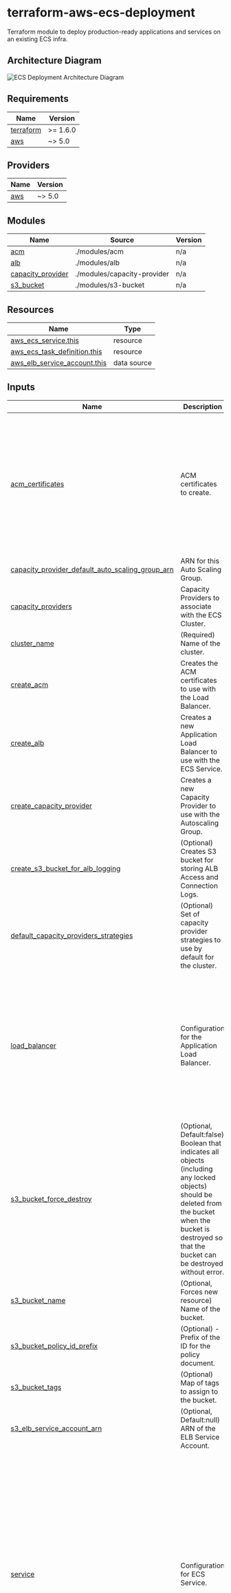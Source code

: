 <!-- BEGIN_TF_DOCS -->
# terraform-aws-ecs-deployment

Terraform module to deploy production-ready applications and services on an existing ECS infra.

## Architecture Diagram

![ECS Deployment Architecture Diagram](https://github.com/infraspecdev/terraform-aws-ecs-deployment/raw/main/diagrams/ecs-deployment-architecture.jpeg)

## Requirements

| Name | Version |
|------|---------|
| <a name="requirement_terraform"></a> [terraform](#requirement\_terraform) | >= 1.6.0 |
| <a name="requirement_aws"></a> [aws](#requirement\_aws) | ~> 5.0 |

## Providers

| Name | Version |
|------|---------|
| <a name="provider_aws"></a> [aws](#provider\_aws) | ~> 5.0 |

## Modules

| Name | Source | Version |
|------|--------|---------|
| <a name="module_acm"></a> [acm](#module\_acm) | ./modules/acm | n/a |
| <a name="module_alb"></a> [alb](#module\_alb) | ./modules/alb | n/a |
| <a name="module_capacity_provider"></a> [capacity\_provider](#module\_capacity\_provider) | ./modules/capacity-provider | n/a |
| <a name="module_s3_bucket"></a> [s3\_bucket](#module\_s3\_bucket) | ./modules/s3-bucket | n/a |

## Resources

| Name | Type |
|------|------|
| [aws_ecs_service.this](https://registry.terraform.io/providers/hashicorp/aws/latest/docs/resources/ecs_service) | resource |
| [aws_ecs_task_definition.this](https://registry.terraform.io/providers/hashicorp/aws/latest/docs/resources/ecs_task_definition) | resource |
| [aws_elb_service_account.this](https://registry.terraform.io/providers/hashicorp/aws/latest/docs/data-sources/elb_service_account) | data source |

## Inputs

| Name | Description | Type | Default | Required |
|------|-------------|------|---------|:--------:|
| <a name="input_acm_certificates"></a> [acm\_certificates](#input\_acm\_certificates) | ACM certificates to create. | <pre>map(object({<br>    domain_name               = string<br>    subject_alternative_names = optional(list(string), [])<br>    validation_method         = optional(string, "DNS")<br>    key_algorithm             = optional(string, "RSA_2048")<br>    validation_option = optional(object({<br>      domain_name       = string<br>      validation_domain = string<br>    }))<br>    tags                   = optional(map(string), {})<br>    record_zone_id         = string<br>    record_allow_overwrite = optional(bool, true)<br>  }))</pre> | `{}` | no |
| <a name="input_capacity_provider_default_auto_scaling_group_arn"></a> [capacity\_provider\_default\_auto\_scaling\_group\_arn](#input\_capacity\_provider\_default\_auto\_scaling\_group\_arn) | ARN for this Auto Scaling Group. | `string` | `null` | no |
| <a name="input_capacity_providers"></a> [capacity\_providers](#input\_capacity\_providers) | Capacity Providers to associate with the ECS Cluster. | `any` | `{}` | no |
| <a name="input_cluster_name"></a> [cluster\_name](#input\_cluster\_name) | (Required) Name of the cluster. | `string` | n/a | yes |
| <a name="input_create_acm"></a> [create\_acm](#input\_create\_acm) | Creates the ACM certificates to use with the Load Balancer. | `bool` | `false` | no |
| <a name="input_create_alb"></a> [create\_alb](#input\_create\_alb) | Creates a new Application Load Balancer to use with the ECS Service. | `bool` | `true` | no |
| <a name="input_create_capacity_provider"></a> [create\_capacity\_provider](#input\_create\_capacity\_provider) | Creates a new Capacity Provider to use with the Autoscaling Group. | `bool` | `true` | no |
| <a name="input_create_s3_bucket_for_alb_logging"></a> [create\_s3\_bucket\_for\_alb\_logging](#input\_create\_s3\_bucket\_for\_alb\_logging) | (Optional) Creates S3 bucket for storing ALB Access and Connection Logs. | `bool` | `true` | no |
| <a name="input_default_capacity_providers_strategies"></a> [default\_capacity\_providers\_strategies](#input\_default\_capacity\_providers\_strategies) | (Optional) Set of capacity provider strategies to use by default for the cluster. | `any` | `[]` | no |
| <a name="input_load_balancer"></a> [load\_balancer](#input\_load\_balancer) | Configuration for the Application Load Balancer. | <pre>object({<br>    name                       = optional(string)<br>    internal                   = optional(bool, false)<br>    subnets_ids                = optional(list(string), [])<br>    security_groups_ids        = optional(list(string), [])<br>    preserve_host_header       = optional(bool)<br>    enable_deletion_protection = optional(bool, false)<br>    access_logs                = optional(any, null)<br>    connection_logs            = optional(any, null)<br>    target_groups              = optional(any, {})<br>    listeners                  = optional(any, {})<br>    listener_rules             = optional(any, {})<br>    tags                       = optional(map(string), {})<br>  })</pre> | `{}` | no |
| <a name="input_s3_bucket_force_destroy"></a> [s3\_bucket\_force\_destroy](#input\_s3\_bucket\_force\_destroy) | (Optional, Default:false) Boolean that indicates all objects (including any locked objects) should be deleted from the bucket when the bucket is destroyed so that the bucket can be destroyed without error. | `bool` | `false` | no |
| <a name="input_s3_bucket_name"></a> [s3\_bucket\_name](#input\_s3\_bucket\_name) | (Optional, Forces new resource) Name of the bucket. | `string` | `null` | no |
| <a name="input_s3_bucket_policy_id_prefix"></a> [s3\_bucket\_policy\_id\_prefix](#input\_s3\_bucket\_policy\_id\_prefix) | (Optional) - Prefix of the ID for the policy document. | `string` | `"ecs-deployment-alb-"` | no |
| <a name="input_s3_bucket_tags"></a> [s3\_bucket\_tags](#input\_s3\_bucket\_tags) | (Optional) Map of tags to assign to the bucket. | `map(string)` | `{}` | no |
| <a name="input_s3_elb_service_account_arn"></a> [s3\_elb\_service\_account\_arn](#input\_s3\_elb\_service\_account\_arn) | (Optional, Default:null) ARN of the ELB Service Account. | `string` | `null` | no |
| <a name="input_service"></a> [service](#input\_service) | Configuration for ECS Service. | <pre>object({<br>    name                               = string<br>    deployment_maximum_percent         = optional(number)<br>    deployment_minimum_healthy_percent = optional(number)<br>    desired_count                      = optional(number)<br>    enable_ecs_managed_tags            = optional(bool, true)<br>    enable_execute_command             = optional(bool)<br>    force_new_deployment               = optional(bool, true)<br>    health_check_grace_period_seconds  = optional(number)<br>    iam_role                           = optional(string)<br>    propagate_tags                     = optional(string)<br>    scheduling_strategy                = optional(string)<br>    triggers                           = optional(map(string))<br>    wait_for_steady_state              = optional(bool)<br>    load_balancer                      = optional(any, [])<br>    network_configuration              = optional(any, null)<br>    service_connect_configuration      = optional(any, null)<br>    volume_configuration               = optional(any, null)<br>    deployment_circuit_breaker         = optional(any, null)<br>    service_registries                 = optional(any, null)<br>    tags                               = optional(map(string), {})<br>  })</pre> | n/a | yes |
| <a name="input_task_definition"></a> [task\_definition](#input\_task\_definition) | ECS Task Definition to use for running tasks. | <pre>object({<br>    container_definitions = any<br>    family                = string<br>    cpu                   = optional(string)<br>    execution_role_arn    = optional(string)<br>    ipc_mode              = optional(string)<br>    memory                = optional(string)<br>    network_mode          = optional(string, "awsvpc")<br>    pid_mode              = optional(string)<br>    skip_destroy          = optional(bool)<br>    task_role_arn         = optional(string)<br>    track_latest          = optional(bool)<br>    runtime_platform      = optional(any, null)<br>    volume                = optional(any, null)<br>    tags                  = optional(map(string), {})<br>  })</pre> | n/a | yes |
| <a name="input_vpc_id"></a> [vpc\_id](#input\_vpc\_id) | The ID of the VPC. | `string` | n/a | yes |

## Outputs

| Name | Description |
|------|-------------|
| <a name="output_acm_certificate_validation_id"></a> [acm\_certificate\_validation\_id](#output\_acm\_certificate\_validation\_id) | Identifiers of the ACM certificates validation resources. |
| <a name="output_acm_certificates_arns"></a> [acm\_certificates\_arns](#output\_acm\_certificates\_arns) | ARNs of the ACM certificates. |
| <a name="output_acm_certificates_ids"></a> [acm\_certificates\_ids](#output\_acm\_certificates\_ids) | Identifiers of the ACM certificates. |
| <a name="output_acm_route53_records_ids"></a> [acm\_route53\_records\_ids](#output\_acm\_route53\_records\_ids) | Identifiers of the Route53 Records for validation of the ACM certificates. |
| <a name="output_alb_arn"></a> [alb\_arn](#output\_alb\_arn) | ARN of the load balancer. |
| <a name="output_alb_dns_name"></a> [alb\_dns\_name](#output\_alb\_dns\_name) | DNS name of the load balancer. |
| <a name="output_alb_listener_rules_arns"></a> [alb\_listener\_rules\_arns](#output\_alb\_listener\_rules\_arns) | ARNs of the Listener Rules. |
| <a name="output_alb_listener_rules_ids"></a> [alb\_listener\_rules\_ids](#output\_alb\_listener\_rules\_ids) | Identifiers of the Listener Rules. |
| <a name="output_alb_listeners_arns"></a> [alb\_listeners\_arns](#output\_alb\_listeners\_arns) | ARNs of the Listeners. |
| <a name="output_alb_listeners_ids"></a> [alb\_listeners\_ids](#output\_alb\_listeners\_ids) | Identifiers of the Listeners. |
| <a name="output_alb_target_groups_arns"></a> [alb\_target\_groups\_arns](#output\_alb\_target\_groups\_arns) | ARNs of the Target Groups. |
| <a name="output_alb_target_groups_ids"></a> [alb\_target\_groups\_ids](#output\_alb\_target\_groups\_ids) | Identifiers of the Target Groups. |
| <a name="output_alb_zone_id"></a> [alb\_zone\_id](#output\_alb\_zone\_id) | Canonical hosted zone ID of the Load Balancer. |
| <a name="output_capacity_provider_arns"></a> [capacity\_provider\_arns](#output\_capacity\_provider\_arns) | ARNs for the ECS Capacity Providers. |
| <a name="output_capacity_provider_ecs_cluster_capacity_providers_id"></a> [capacity\_provider\_ecs\_cluster\_capacity\_providers\_id](#output\_capacity\_provider\_ecs\_cluster\_capacity\_providers\_id) | Identifier for the ECS Cluster Capacity Providers. |
| <a name="output_capacity_provider_ids"></a> [capacity\_provider\_ids](#output\_capacity\_provider\_ids) | Identifiers for the ECS Capacity Providers. |
| <a name="output_ecs_service_arn"></a> [ecs\_service\_arn](#output\_ecs\_service\_arn) | ARN that identifies the service. |
| <a name="output_ecs_task_definition_arn"></a> [ecs\_task\_definition\_arn](#output\_ecs\_task\_definition\_arn) | Full ARN of the Task Definition. |
| <a name="output_s3_bucket_arn"></a> [s3\_bucket\_arn](#output\_s3\_bucket\_arn) | ARN of the bucket. |
| <a name="output_s3_bucket_id"></a> [s3\_bucket\_id](#output\_s3\_bucket\_id) | Name of the bucket. |
<!-- END_TF_DOCS -->
